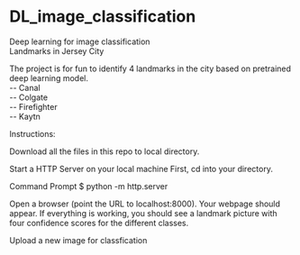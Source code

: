 # DL_image_classification  
Deep learning for image classification  
Landmarks in Jersey City  

The project is for fun to identify 4 landmarks in the city based on pretrained deep learning model.  
-- Canal  
-- Colgate  
-- Firefighter  
-- Kaytn  

Instructions:  

Download all the files in this repo to local directory.

Start a HTTP Server on your local machine First, cd into your directory.  

Command Prompt $ python -m http.server  

Open a browser (point the URL to localhost:8000). Your webpage should appear. If everything is working, you should see a landmark picture with four confidence scores for the different classes. 

Upload a new image for classfication
